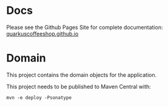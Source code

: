 # Docs
Please see the Github Pages Site for complete documentation: [quarkuscoffeeshop.github.io](https://quarkuscoffeeshop.github.io)

# Domain

This project contains the domain objects for the application.

This project needs to be published to Maven Central with:

```shell script
mvn -e deploy -Psonatype
```
